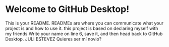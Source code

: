 # Welcome to GitHub Desktop!

This is your README. READMEs are where you can communicate what your project is and how to use it.
this project is based on declaring myself with my friends
Write your name on line 6, save it, and then head back to GitHub Desktop.
JULI ESTEVEZ
Quieres ser mí novio?

